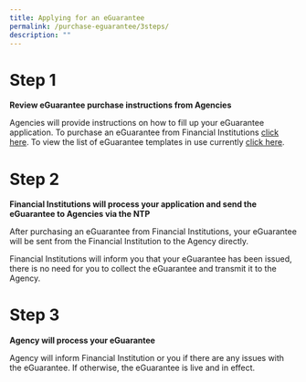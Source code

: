 ```yaml
---
title: Applying for an eGuarantee
permalink: /purchase-eguarantee/3steps/
description: ""
---
```




# Step 1
**Review eGuarantee purchase instructions from Agencies**

Agencies will provide instructions on how to fill up your eGuarantee application. To purchase an eGuarantee from Financial Institutions [click here](/financial-institutions/). To view the list of eGuarantee templates in use currently [click here](/templates/List-of-eGuarantee-templates/existing/).


# Step 2
**Financial Institutions will process your application and send the eGuarantee to Agencies via the NTP**

After purchasing an eGuarantee from Financial Institutions, your eGuarantee will be sent from the Financial Institution to the Agency directly. 

Financial Institutions will inform you that your eGuarantee has been issued, there is no need for you to collect the eGuarantee and transmit it to the Agency.

# Step 3
**Agency will process your eGuarantee**

Agency will inform Financial Institution or you if there are any issues with the eGuarantee. If otherwise, the eGuarantee is live and in effect.